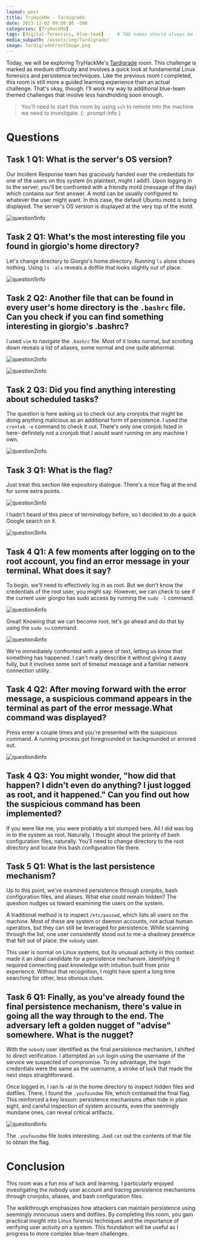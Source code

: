 ```yaml
---
layout: post
title: TryHackMe - Tardigrade
date: 2023-12-02 09:08:00 -500
categories: [TryHackMe]
tags: [digital-forensics, blue-team]     # TAG names should always be lowercase
media_subpath: /assets/img/Tardigrade/
image: TardigradeFrontImage.png
---
```


Today, we will be exploring TryHackMe's [Tardigrade](https://tryhackme.com/room/tardigrade) room. This challenge is marked as medium difficulty and involves a quick look at fundamental Linux forensics and persistence techniques. Like the previous room I completed, this room is still more a guided learning experience than an actual challenge. That's okay, though. I'll work my way to additional blue-team themed challenges that involve less handholding soon enough.

> You'll need to start this room by using `ssh` to remote into the machine we need to investigate.
{: .prompt-info }

# Questions
## Task 1 Q1: What is the server's OS version?
Our Incident Response team has graciously handed over the credentials for one of the users on this system (in plaintext, might I add!). Upon logging in to the server, you'll be confronted with a friendly motd (message of the day) which contains our first answer. A motd can be usually configured to whatever the user might want. In this case, the default Ubuntu motd is being displayed. The server's OS version is displayed at the very top of the motd.

![question1info](T1Q1.png)

## Task 2 Q1: What's the most interesting file you found in giorgio's home directory?
Let's change directory to Giorgio's home directory. Running `ls` alone shows nothing. Using `ls -als` reveals a dotfile that looks slightly out of place.

![question1info](/badconfigls-al.png)

## Task 2 Q2: Another file that can be found in every user's home directory is the `.bashrc` file. Can you check if you can find something interesting in giorgio's .bashrc?
I used `vim` to navigate the `.bashrc` file. Most of it looks normal, but scrolling down reveals a list of aliases, some normal and one quite abnormal.

![question2info](/T2Q1qmostofbashrc.png)

![question2info](/T2Q2SusLsAlias.png)

## Task 2 Q3: Did you find anything interesting about scheduled tasks?
The question is here asking us to check out any cronjobs that might be doing anything malicious as an additional form of persistence. I used the `crontab -e` command to check it out. There's only one cronjob listed in here- definitely not a cronjob that I would want running on any machine I own.

![question2info](/T2Q3ScheduledTasks.png)

## Task 3 Q1: What is the flag?
Just treat this section like expository dialogue. There's a nice flag at the end for some extra points.

![question3info](/dirtywordlistfreepoint.png)

I hadn't heard of this piece of terminology before, so I decided to do a quick Google search on it.

![question3info](/dirtywordlistapparentlyanonoword.png)

## Task 4 Q1: A few moments after logging on to the root account, you find an error message in your terminal. What does it say?

To begin, we'll need to effectively log in as root. But we don't know the credentials of the root user, you might say. However, we can check to see if the current user giorgio has sudo access by running the `sudo -l` command.

![question4info](/sudo-l.png)

Great! Knowing that we can become root, let's go ahead and do that by using the `sudo su` command.

![question4info](/T4Q1loginasrootsudosu.png)

We're immediately confronted with a piece of text, letting us know that something has happened. I can't really describe it without giving it away fully, but it involves some sort of timeout message and a familiar network connection utility.

## Task 4 Q2: After moving forward with the error message, a suspicious command appears in the terminal as part of the error message.What command was displayed?
Press enter a couple times and you're presented with the suspicious command. A running process  got foregrounded or backgrounded or errored out.

![question4info](/ncattimeoutbackgroundedprocess.png)

## Task 4 Q3: You might wonder, "how did that happen? I didn't even do anything? I just logged as root, and it happened." Can you find out how the suspicious command has been implemented?
If you were like me, you were probably a bit stumped here. All I did was log in to the system as root. Naturally, I thought about the priority of bash configuration files, naturally. You'll need to change directory to the root directory and locate this bash configuration file there.

## Task 5 Q1: What is the last persistence mechanism?
Up to this point, we’ve examined persistence through cronjobs, bash configuration files, and aliases. What else could remain hidden? The question nudges us toward examining the users on the system.

A traditional method is to inspect `/etc/passwd`, which lists all users on the machine. Most of these are system or daemon accounts, not actual human operators, but they can still be leveraged for persistence. While scanning through the list, one user consistently stood out to me-a shadowy presence that felt out of place: the `nobody` user.

This user is normal on Linux systems, but its unusual activity in this context made it an ideal candidate for a persistence mechanism. Identifying it required connecting past knowledge with intuition built from prior experience. Without that recognition, I might have spent a long time searching for other, less obvious clues.

## Task 6 Q1: Finally, as you've already found the final persistence mechanism, there's value in going all the way through to the end. The adversary left a golden nugget of "advise" somewhere. What is the nugget?
With the `nobody` user identified as the final persistence mechanism, I shifted to direct verification. I attempted an `ssh` login using the username of the service we suspected of compromise. To my advantage, the login credentials were the same as the username, a stroke of luck that made the next steps straightforward.

Once logged in, I ran ls -al in the home directory to inspect hidden files and dotfiles. There, I found the `.youfoundme` file, which contained the final flag. This reinforced a key lesson: persistence mechanisms often hide in plain sight, and careful inspection of system accounts, even the seemingly mundane ones, can reveal critical artifacts.

![question6info](/foundlastanswerls.png)

The `.youfoundme` file looks interesting. Just `cat` out the contents of that file to obtain the flag.

# Conclusion
This room was a fun mix of luck and learning. I particularly enjoyed investigating the nobody user account and tracing persistence mechanisms through cronjobs, aliases, and bash configuration files.

The walkthrough emphasizes how attackers can maintain persistence using seemingly innocuous users and dotfiles. By completing this room, you gain practical insight into Linux forensic techniques and the importance of verifying user activity on a system. This foundation will be useful as I progress to more complex blue-team challenges.
